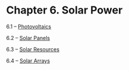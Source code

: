 <h1 class="chapter-title">Chapter 6. Solar Power</h1>
<div class="quad-grid">
    <div></div>
    <div>
        <p class="main-text small-text">6.1 – <a href="#/section-6.1">Photovoltaics</a></p>
        <p class="main-text small-text">6.2 – <a href="#/section-6.2">Solar Panels</a></p>
    </div>
    <div>
        <p class="main-text small-text">6.3 – <a href="#/section-6.3">Solar Resources</a></p>
        <p class="main-text small-text">6.4 – <a href="#/section-6.4">Solar Arrays</a></p>
    </div>
    <div></div>
</div>
